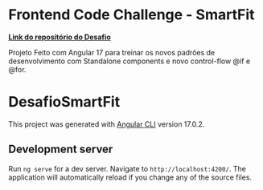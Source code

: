 # Frontend Code Challenge - **SmartFit**

**[Link do repositório do Desafio](https://github.com/bioritmo/front-end-code-challenge-smartsite)**

Projeto Feito com Angular 17 para treinar os novos padrões de desenvolvimento com Standalone components e novo control-flow @if e @for.

# DesafioSmartFit

This project was generated with [Angular CLI](https://github.com/angular/angular-cli) version 17.0.2.

## Development server

Run `ng serve` for a dev server. Navigate to `http://localhost:4200/`. The application will automatically reload if you change any of the source files.
